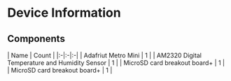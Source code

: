 # Device Information

## Components

| Name | Count |
|:-|:-|:-|
| Adafriut Metro Mini                            | 1      |
| AM2320 Digital Temperature and Humidity Sensor | 1      |
| MicroSD card breakout board+                   | 1      |
| MicroSD card breakout board+                   | 1      |
